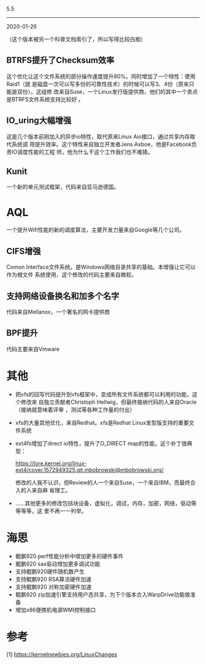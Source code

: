 5.5
****

2020-01-26

（这个版本被另一个科普文档索引了，所以写得比较白痴）

## BTRFS提升了Checksum效率
这个优化让这个文件系统的部分操作速度提升80%。同时增加了一个特性：使用Raid1（就
是磁盘一次可以写多份的可靠性技术）的时候可以写3、4份（原来只能是双份）。这组修
改来自Suse，一个Linux发行版提供商，他们的其中一个卖点是BTRFS文件系统支持比较好
。

## IO_uring大幅增强
这是几个版本前刚加入的异步io特性，取代原来Linux Aio接口，通过共享内存取代系统调
用提升效率。这个特性来自独立开发者Jens Axboe，他是Facebook负责IO调度性能的工程
师，他为什么干这个工作我们也不难猜。

## Kunit

一个新的单元测试框架，代码来自亚马逊德国。

AQL
====
一个提升Wifi性能的新的调度算法，主要开发力量来自Google等几个公司。

## CIFS增强
Comon Interface文件系统，是Windows网络目录共享的基础。本增强让它可以作为根文件
系统使用，这个修改的代码主要来自微软。

## 支持网络设备换名和加多个名字
代码来自Mellanox，一个著名的网卡提供商

## BPF提升
代码主要来自Vmware

其他
====

* 把xfs的回写代码提升到vfs框架中，变成所有文件系统都可以利用的功能，这个修改来
  自独立贡献者Christoph Hellwig，但最终接纳代码的人来自Oracle（接纳就意味着评审
  ，测试等各种工作量的付出）

* xfs的大量其他优化，来自Redhat。xfs是Redhat Linux发型版支持的重要文件系统

* ext4fs增加了direct io特性，提升了O_DIRECT map的性能。这个补丁很典型：

  https://lore.kernel.org/linux-ext4/cover.1572949325.git.mbobrowski@mbobrowski.org/

  修改的人我不认识，但Review的人一个来自Suse，一个来自IBM，而最终合入的人来自麻
  省理工。

* ……其他更多的修改包括块设备，虚拟化，调试，内存，加密，网络，驱动等等等等，这
  里不再一一列举。

海思
====

* 鲲鹏920 perf性能分析中增加更多的硬件事件
* 鲲鹏920 sas驱动增加更多调试功能
* 支持鲲鹏920硬件随机数产生
* 支持鲲鹏920 RSA算法硬件加速
* 支持鲲鹏920 对称加密硬件加速
* 鲲鹏920 zip加速引擎支持用户态共享，为下个版本合入WarpDrive功能做准备
* 增加x86便携机电源WMI控制接口

参考
====
[1] https://kernelnewbies.org/LinuxChanges
